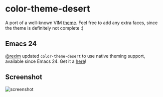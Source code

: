color-theme-desert
==================

A port of a well-known VIM [theme](http://www.vim.org/scripts/script.php?script_id=105). Feel free
to add any extra faces, since the theme is definitely not complete :)

## Emacs 24
[@rexim](https://github.com/rexim/) updated `color-theme-desert` to use native theming support, 
available since Emacs 24. Get it a [here](https://github.com/rexim/desert-theme)!


## Screenshot
![screenshot](https://github.com/superbobry/color-theme-desert/raw/master/screenshot.png)
